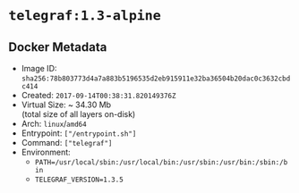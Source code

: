 # `telegraf:1.3-alpine`

## Docker Metadata

- Image ID: `sha256:78b803773d4a7a883b5196535d2eb915911e32ba36504b20dac0c3632cbdc414`
- Created: `2017-09-14T00:38:31.820149376Z`
- Virtual Size: ~ 34.30 Mb  
  (total size of all layers on-disk)
- Arch: `linux`/`amd64`
- Entrypoint: `["/entrypoint.sh"]`
- Command: `["telegraf"]`
- Environment:
  - `PATH=/usr/local/sbin:/usr/local/bin:/usr/sbin:/usr/bin:/sbin:/bin`
  - `TELEGRAF_VERSION=1.3.5`
